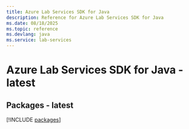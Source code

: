 ```yaml
---
title: Azure Lab Services SDK for Java
description: Reference for Azure Lab Services SDK for Java
ms.date: 08/18/2025
ms.topic: reference
ms.devlang: java
ms.service: lab-services
---
```

# Azure Lab Services SDK for Java - latest
## Packages - latest
[!INCLUDE [packages](lab-services-index.md)]